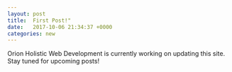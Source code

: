 ```yaml
---
layout: post
title:  First Post!"
date:   2017-10-06 21:34:37 +0000
categories: new
---
```

Orion Holistic Web Development is currently working on updating this site. Stay tuned for upcoming posts!

